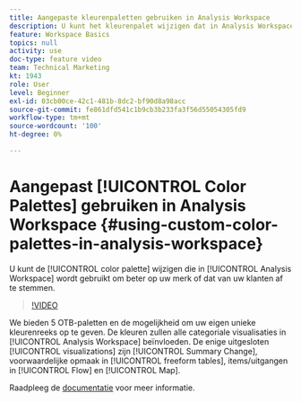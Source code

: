 ```yaml
---
title: Aangepaste kleurenpaletten gebruiken in Analysis Workspace
description: U kunt het kleurenpalet wijzigen dat in Analysis Workspace wordt gebruikt, zodat het beter wordt uitgelijnd op uw merk of dat van uw klanten.
feature: Workspace Basics
topics: null
activity: use
doc-type: feature video
team: Technical Marketing
kt: 1943
role: User
level: Beginner
exl-id: 03cb00ce-42c1-481b-8dc2-bf90d8a98acc
source-git-commit: fe861dfd541c1b9cb3b233fa3f56d55054305fd9
workflow-type: tm+mt
source-wordcount: '100'
ht-degree: 0%

---
```


# Aangepast [!UICONTROL Color Palettes] gebruiken in Analysis Workspace {#using-custom-color-palettes-in-analysis-workspace}

U kunt de [!UICONTROL color palette] wijzigen die in [!UICONTROL Analysis Workspace] wordt gebruikt om beter op uw merk of dat van uw klanten af te stemmen.

>[!VIDEO](https://video.tv.adobe.com/v/23876/?quality=12)

We bieden 5 OTB-paletten en de mogelijkheid om uw eigen unieke kleurenreeks op te geven. De kleuren zullen alle categoriale visualisaties in [!UICONTROL Analysis Workspace] beïnvloeden. De enige uitgesloten [!UICONTROL visualizations] zijn [!UICONTROL Summary Change], voorwaardelijke opmaak in [!UICONTROL freeform tables], items/uitgangen in [!UICONTROL Flow] en [!UICONTROL Map].

Raadpleeg de [documentatie](https://experienceleague.adobe.com/docs/analytics/analyze/analysis-workspace/build-workspace-project/color-palettes.html?lang=en) voor meer informatie.

